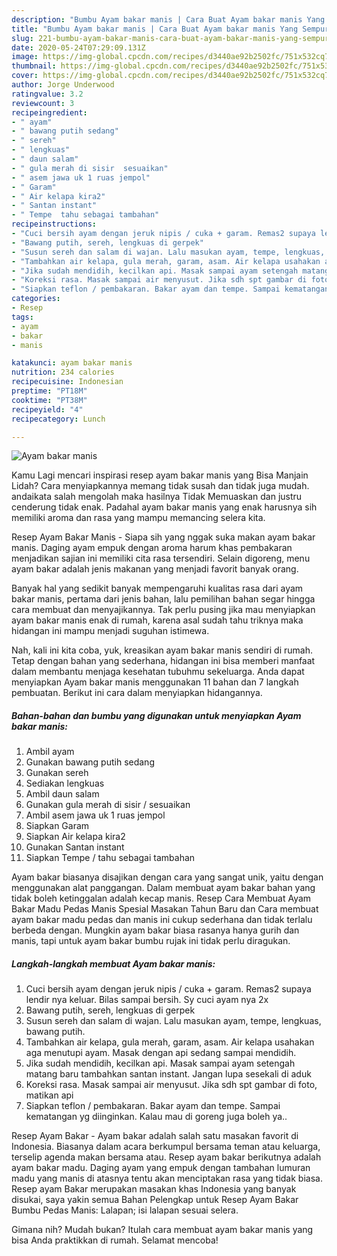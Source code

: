 ```yaml
---
description: "Bumbu Ayam bakar manis | Cara Buat Ayam bakar manis Yang Sempurna"
title: "Bumbu Ayam bakar manis | Cara Buat Ayam bakar manis Yang Sempurna"
slug: 221-bumbu-ayam-bakar-manis-cara-buat-ayam-bakar-manis-yang-sempurna
date: 2020-05-24T07:29:09.131Z
image: https://img-global.cpcdn.com/recipes/d3440ae92b2502fc/751x532cq70/ayam-bakar-manis-foto-resep-utama.jpg
thumbnail: https://img-global.cpcdn.com/recipes/d3440ae92b2502fc/751x532cq70/ayam-bakar-manis-foto-resep-utama.jpg
cover: https://img-global.cpcdn.com/recipes/d3440ae92b2502fc/751x532cq70/ayam-bakar-manis-foto-resep-utama.jpg
author: Jorge Underwood
ratingvalue: 3.2
reviewcount: 3
recipeingredient:
- " ayam"
- " bawang putih sedang"
- " sereh"
- " lengkuas"
- " daun salam"
- " gula merah di sisir  sesuaikan"
- " asem jawa uk 1 ruas jempol"
- " Garam"
- " Air kelapa kira2"
- " Santan instant"
- " Tempe  tahu sebagai tambahan"
recipeinstructions:
- "Cuci bersih ayam dengan jeruk nipis / cuka + garam. Remas2 supaya lendir nya keluar. Bilas sampai bersih. Sy cuci ayam nya 2x"
- "Bawang putih, sereh, lengkuas di gerpek"
- "Susun sereh dan salam di wajan. Lalu masukan ayam, tempe, lengkuas, bawang putih."
- "Tambahkan air kelapa, gula merah, garam, asam. Air kelapa usahakan aga menutupi ayam. Masak dengan api sedang sampai mendidih."
- "Jika sudah mendidih, kecilkan api. Masak sampai ayam setengah matang baru tambahkan santan instant. Jangan lupa sesekali di aduk"
- "Koreksi rasa. Masak sampai air menyusut. Jika sdh spt gambar di foto, matikan api"
- "Siapkan teflon / pembakaran. Bakar ayam dan tempe. Sampai kematangan yg diinginkan. Kalau mau di goreng juga boleh ya.."
categories:
- Resep
tags:
- ayam
- bakar
- manis

katakunci: ayam bakar manis 
nutrition: 234 calories
recipecuisine: Indonesian
preptime: "PT18M"
cooktime: "PT38M"
recipeyield: "4"
recipecategory: Lunch

---
```



![Ayam bakar manis](https://img-global.cpcdn.com/recipes/d3440ae92b2502fc/751x532cq70/ayam-bakar-manis-foto-resep-utama.jpg)

Kamu Lagi mencari inspirasi resep ayam bakar manis yang Bisa Manjain Lidah? Cara menyiapkannya memang tidak susah dan tidak juga mudah. andaikata salah mengolah maka hasilnya Tidak Memuaskan dan justru cenderung tidak enak. Padahal ayam bakar manis yang enak harusnya sih memiliki aroma dan rasa yang mampu memancing selera kita.

Resep Ayam Bakar Manis - Siapa sih yang nggak suka makan ayam bakar manis. Daging ayam empuk dengan aroma harum khas pembakaran menjadikan sajian ini memiliki cita rasa tersendiri. Selain digoreng, menu ayam bakar adalah jenis makanan yang menjadi favorit banyak orang.

Banyak hal yang sedikit banyak mempengaruhi kualitas rasa dari ayam bakar manis, pertama dari jenis bahan, lalu pemilihan bahan segar hingga cara membuat dan menyajikannya. Tak perlu pusing jika mau menyiapkan ayam bakar manis enak di rumah, karena asal sudah tahu triknya maka hidangan ini mampu menjadi suguhan istimewa.


Nah, kali ini kita coba, yuk, kreasikan ayam bakar manis sendiri di rumah. Tetap dengan bahan yang sederhana, hidangan ini bisa memberi manfaat dalam membantu menjaga kesehatan tubuhmu sekeluarga. Anda dapat menyiapkan Ayam bakar manis menggunakan 11 bahan dan 7 langkah pembuatan. Berikut ini cara dalam menyiapkan hidangannya.

<!--inarticleads1-->

##### Bahan-bahan dan bumbu yang digunakan untuk menyiapkan Ayam bakar manis:

1. Ambil  ayam
1. Gunakan  bawang putih sedang
1. Gunakan  sereh
1. Sediakan  lengkuas
1. Ambil  daun salam
1. Gunakan  gula merah di sisir / sesuaikan
1. Ambil  asem jawa uk 1 ruas jempol
1. Siapkan  Garam
1. Siapkan  Air kelapa kira2
1. Gunakan  Santan instant
1. Siapkan  Tempe / tahu sebagai tambahan


Ayam bakar biasanya disajikan dengan cara yang sangat unik, yaitu dengan menggunakan alat panggangan. Dalam membuat ayam bakar bahan yang tidak boleh ketinggalan adalah kecap manis. Resep Cara Membuat Ayam Bakar Madu Pedas Manis Spesial Masakan Tahun Baru dan Cara membuat ayam bakar madu pedas dan manis ini cukup sederhana dan tidak terlalu berbeda dengan. Mungkin ayam bakar biasa rasanya hanya gurih dan manis, tapi untuk ayam bakar bumbu rujak ini tidak perlu diragukan. 

<!--inarticleads2-->

##### Langkah-langkah membuat Ayam bakar manis:

1. Cuci bersih ayam dengan jeruk nipis / cuka + garam. Remas2 supaya lendir nya keluar. Bilas sampai bersih. Sy cuci ayam nya 2x
1. Bawang putih, sereh, lengkuas di gerpek
1. Susun sereh dan salam di wajan. Lalu masukan ayam, tempe, lengkuas, bawang putih.
1. Tambahkan air kelapa, gula merah, garam, asam. Air kelapa usahakan aga menutupi ayam. Masak dengan api sedang sampai mendidih.
1. Jika sudah mendidih, kecilkan api. Masak sampai ayam setengah matang baru tambahkan santan instant. Jangan lupa sesekali di aduk
1. Koreksi rasa. Masak sampai air menyusut. Jika sdh spt gambar di foto, matikan api
1. Siapkan teflon / pembakaran. Bakar ayam dan tempe. Sampai kematangan yg diinginkan. Kalau mau di goreng juga boleh ya..


Resep Ayam Bakar - Ayam bakar adalah salah satu masakan favorit di Indonesia. Biasanya dalam acara berkumpul bersama teman atau keluarga, terselip agenda makan bersama atau. Resep ayam bakar berikutnya adalah ayam bakar madu. Daging ayam yang empuk dengan tambahan lumuran madu yang manis di atasnya tentu akan menciptakan rasa yang tidak biasa. Resep ayam Bakar merupakan masakan khas Indonesia yang banyak disukai, saya yakin semua Bahan Pelengkap untuk Resep Ayam Bakar Bumbu Pedas Manis: Lalapan; isi lalapan sesuai selera. 

Gimana nih? Mudah bukan? Itulah cara membuat ayam bakar manis yang bisa Anda praktikkan di rumah. Selamat mencoba!
